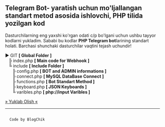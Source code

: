 <h2>
  Telegram Bot- yaratish uchun mo'ljallangan standart metod asosida ishlovchi, PHP tilida yozilgan kod
</h2>

<p>
  Dasturchilarning eng yaxshi ko'rgan odati c/p bo'lgani uchun ushbu tayyor kodlarni yukladim. Sababi bu kodlar <b>PHP Telegram bot</b>larining standart holati. Barchasi shunchaki   dasturchilar vaqtini tejash uchundir!
</p>

<p>
  ► GIT <b>[ Global Folder ]</b> <br>
     ╠ index.php <b>[ Main code for Webhook ]</b> <br>
     ╚ include <b>[ Include Folder ]</b> <br>
        ╠ config.php <b>[ BOT and ADMIN informations ]</b> <br>
        ╠ connect.php <b>[ MySQL DataBase Connect ]</b> <br>
        ╠ functions.php <b>[ Bot Standart Method ]</b ><br>
        ╠ keyboard.php <b>[ JSON Keyboards ]</b> <br>
        ╚ varibles.php <b>[ php://input Varibles ]</b> <br>
</p>

<a href='https://github.com/blogchik/telegram_bot/raw/main/Telegtam%20Bot.rar'>
  » Yuklab Olish «
</a>

<hr>

<code>
  Code by BlogChik
</code>
